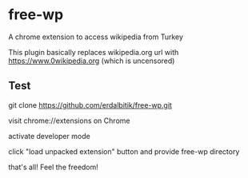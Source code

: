 # free-wp
A chrome extension to access wikipedia from Turkey

This plugin basically replaces wikipedia.org url with https://www.0wikipedia.org (which is uncensored)

## Test

git clone https://github.com/erdalbitik/free-wp.git 

visit chrome://extensions on Chrome

activate developer mode

click "load unpacked extension" button and provide free-wp directory 

that's all! Feel the freedom!
